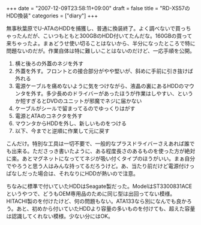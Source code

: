 +++
date = "2007-12-09T23:58:11+09:00"
draft = false
title = "RD-XS57のHDD換装"
categories = ["diary"]
+++

無事秋葉原でU-ATAのHDDを捕獲し、普通に換装終了。よく調べないで買っちゃったんだが、こいつもともと300GBのHDD付いてたんだな。160GBの買って来ちゃったよ。まぁどうせ使い切ることはないから、半分になったところで特に問題ないのだが。作業自体は特に難しいことはないのだけど、一応手順を公開。

<ol>
	<li>横と後ろの外蓋のネジを外す</li>
	<li>外蓋を外す。フロントとの接合部分がやや堅いが、斜めに手前に引き抜けば外れる</li>
	<li>電源ケーブルを痛めないように気をつけながら、液晶の裏にあるHDDのマウンタを外す。多少長めのドライバーがあったほうが作業はしやすい、というか短すぎるとDVDのユニットが邪魔でネジに届かない</li>
	<li>ケーブルがシールで留まってるのでゆっくりはがす</li>
	<li>電源とATAのコネクタを外す</li>
	<li>マウンタからHDDを外し、新しいものをつける</li>
	<li>以下、今までと逆順に作業して元に戻す</li>
</ol>

こんだけ。特別な工具は一切不要で、一般的なプラスドライバーさえあれば誰でも出来る。たださっき書いたように、ある程度長さのあるものを使った方が絶対に楽。あとマグネットになっててネジが吸い付くタイプのほうがいい。まぁ自分でやろうと思う人はみんな持ってるだろうけど。あ、当たり前だけど電源付けっぱなしだった場合は、それなりにHDDが熱いので注意。

ちなみに標準で付いていたHDDはSeagate製だった。ModelはST3300831ACEというやつで、どうもOEM専用品のために同じ型は出回ってない模様。HITACHI製のを付けたけど、何の問題もない。ATA133なら別になんでも良かろう。あと、初めから付いていたHDDより容量の多いものを付けても、超えた容量は認識してくれない模様。少ない分にはOK。
